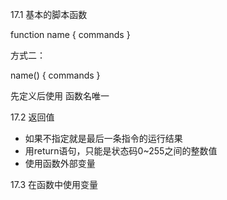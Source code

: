 17.1 基本的脚本函数

function name {
    commands
}

方式二：

name() {
    commands
}

先定义后使用
函数名唯一

17.2 返回值

* 如果不指定就是最后一条指令的运行结果
* 用return语句，只能是状态码0~255之间的整数值
* 使用函数外部变量

17.3 在函数中使用变量

